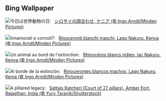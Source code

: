 ## Bing Wallpaper
![](https://www.bing.com/th?id=OHR.RhinosKenya_JA-JP7911615612_UHD.jpg&w=1000)今日は世界動物の日:&nbsp;&ensp;[シロサイの顔合わせ, ケニア (© Ingo Arndt/Minden Pictures)](https://www.bing.com/th?id=OHR.RhinosKenya_JA-JP7911615612_UHD.jpg)
<br><br/>
![](https://www.bing.com/th?id=OHR.RhinosKenya_IT-IT3428289115_UHD.jpg&w=1000)Innamorati e cornuti?:&nbsp;&ensp;[Rinoceronti bianchi maschi, Lago Nakuru, Kenya (© Ingo Arndt/Minden Pictures)](https://www.bing.com/th?id=OHR.RhinosKenya_IT-IT3428289115_UHD.jpg)
<br><br/>
![](https://www.bing.com/th?id=OHR.RhinosKenya_FR-FR8206885022_UHD.jpg&w=1000)Un animal au bord de l'extinction:&nbsp;&ensp;[Rhinocéros blancs mâles, lac Nakuru, Kenya (© Ingo Arndt/Minden Pictures)](https://www.bing.com/th?id=OHR.RhinosKenya_FR-FR8206885022_UHD.jpg)
<br><br/>
![](https://www.bing.com/th?id=OHR.RhinosKenya_ES-ES5145114880_UHD.jpg&w=1000)Al borde de la extinción:&nbsp;&ensp;[Rinocerontes blancos machos, Lago Nakuru, Kenia (© Ingo Arndt/Minden Pictures)](https://www.bing.com/th?id=OHR.RhinosKenya_ES-ES5145114880_UHD.jpg)
<br><br/>
![](https://www.bing.com/th?id=OHR.JaipurFort_EN-GB1927902015_UHD.jpg&w=1000)A pillared legacy:&nbsp;&ensp;[Sattais Katcheri (Court of 27 pillars), Amber Fort, Rajasthan, India (© Yury Taranik/Shutterstock)](https://www.bing.com/th?id=OHR.JaipurFort_EN-GB1927902015_UHD.jpg)
<br><br/>
